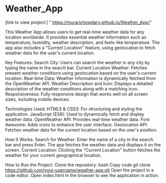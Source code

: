 # Weather_App
[link to view project:] " https://murarichowdary.github.io/Weather_App/"

This Weather App allows users to get real-time weather data for any location worldwide. It provides essential weather information such as temperature, humidity, weather description, and feels-like temperature. The app also includes a "Current Location" feature, using geolocation to fetch weather data for the user's current location.

Key Features:
Search City: Users can search the weather in any city by typing the name in the search bar.
Current Location Weather: Fetches present weather conditions using geolocation based on the user's current location.
Real-time Data: Weather information is dynamically fetched from the OpenWeather API.
Weather Description and Icon: Displays a detailed description of the weather conditions along with a matching icon.
Responsiveness: Fully responsive design that works well on all screen sizes, including mobile devices.

Technologies Used:
HTML5 & CSS3: For structuring and styling the application.
JavaScript (ES6): Used to dynamically fetch and display weather data.
OpenWeather API: Provides real-time weather data.
Font Awesome: Adds icons to enhance the user interface.
Geolocation API: Fetches weather data for the current location based on the user's position.

How It Works:
Search for Weather: Enter the name of a city in the search bar and press Enter. The app fetches the weather data and displays it on the screen.
Current Location: Clicking the "Current Location" button fetches the weather for your current geographical location.

How to Run the Project:
Clone the repository:
bash
Copy code
git clone https://github.com/your-username/weather-app.git
Open the project in a code editor.
Open index.html in the browser to see the application in action.

